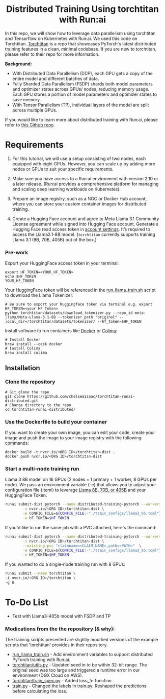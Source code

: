 <div align="center">

# Distributed Training Using torchtitan with Run:ai

</div>

In this repo, we will show how to leverage data parallelism using torchtitan and Tensorflow on Kubernetes with Run:ai. We used this code on Torchtitan. [Torchtitan](https://github.com/pytorch/torchtitan) is a repo that showcases PyTorch's latest distributed training features in a clean, minimal codebase. If you are new to torchtitan, please refer to their repo for more information. 

<b>Background:</b>
- With Distributed Data Parallelism (DDP), each GPU gets a copy of the entire model and different batches of data.
- Fully Sharded Data Parallelism (FSDP) shards both model parameters and optimizer states across GPUs/ nodes, reducing memory usage. Each GPU stores a portion of model parameters and optimizer states to save memory.
- With Tensor Parallelism (TP), individual layers of the model are split across multiple GPUs. 

If you would like to learn more about distributed training with Run:ai, please refer to [this Github repo](https://github.com/EkinKarabulut/distributed_training_with_runai). 

# Requirements
1. For this tutorial, we will use a setup consisting of two nodes, each equipped with eight GPUs. However, you can scale up by adding more nodes or GPUs to suit your specific requirements.

2. Make sure you have access to a Run:ai environment with version 2.10 or a later release. (Run:ai provides a comprehensive platform for managing and scaling deep learning workloads on Kubernetes).

3. Prepare an image registry, such as a NGC or Docker Hub account, where you can store your custom container images for distributed training.<br>

4. Create a Hugging Face account and agree to Meta Llama 3.1 Community License agreement while signed into Hugging Face account. Generate a Hugging Face read access token in [account settings](https://huggingface.co/settings/tokens). It’s required to access the Llama3.1-8B model. (`torchtitan` currently supports training Llama 3.1 (8B, 70B, 405B) out of the box.)


### Pre-work

Export your HuggingFace access token in your terminal:

```
export HF_TOKEN=<YOUR_HF_TOKEN>
echo $HF_TOKEN
YOUR_HF_TOKEN
```

Your HuggingFace token will be referenced in the [run_llama_train.sh](run_llama_train.sh) script to download the Llama Tokenizer:

```
# Be sure to export your huggingface token via terminal e.g. export HF_TOKEN=<your HF Token> 
python torchtitan/datasets/download_tokenizer.py --repo_id meta-llama/Meta-Llama-3.1-8B --tokenizer_path "original" --local_dir=/torchtitan/datasets/tokenizer/ --hf_token=$HF_TOKEN
```

Install software to run containers like [Docker](https://www.docker.com/get-started/) or [Colima](https://github.com/abiosoft/colima): 

```
# Install Docker
brew install --cask docker
# Install Colima
brew install colima
```
## Installation
### Clone the repository

```
# Git glone the repo
git clone https://github.com/chelseaisaac/torchtitan-runai-distributed.git
# Change directory to the repo
cd torchtitan-runai-distributed/
```

### Use the Dockerfile to build your container
If you want to create your own image, you can edit your code, create your image and push the image to your image registry with the following commands:

```
docker build -t nvcr.io/<ORG ID>/torchtitan-dist .
docker push nvcr.io/<ORG ID>/torchtitan-dist 
```

### Start a multi-node training run
Llama 3 8B model on 16 GPUs (2 nodes = 1 primary + 1 worker, 8 GPUs per node). We pass an environment variable (-e) that allows you to adjust your configuration file (.toml) to leverage [Llama 8B, 70B, or 405B](https://github.com/chelseaisaac/torchtitan-runai-distributed/tree/main/train_configs) and your HuggingFace Token.

```bash
runai submit-dist pytorch --name distributed-training-pytorch --workers=1 -g 8 \
        -i nvcr.io/<ORG ID>/torchtitan-dist \
        -e CONFIG_FILE=${CONFIG_FILE:-"./train_configs/llama3_8b.toml"} \
        -e HF_TOKEN=$HF_TOKEN
```
If you'd like to run the same job with a PVC attached, here's the command:

```bash
runai submit-dist pytorch --name distributed-training-pytorch --workers=1 -g 8 \
        -i nvcr.io/<ORG ID>/torchtitan-dist \
        --existing-pvc "claimname=<CLAIM_NAME>,path=<PATH>"  \
        -e CONFIG_FILE=${CONFIG_FILE:-"./train_configs/llama3_8b.toml"} \
        -e HF_TOKEN=$HF_TOKEN
```

If you wanted to do a single-node training run with 8 GPUs:
```bash
runai submit --name torchtitan \
-i nvcr.io/<ORG ID>/torchtitan \
-g 8 
```

# To-Do List
- Test with Llama3-405b model with FSDP and TP

### Modications from the the repository (& why):

The training scripts presented are slightly modified versions of the example scripts that 'torchtitan' provides in their repository.
* [run_llama_train.sh](run_llama_train.sh) - Add environment variables to support distributed PyTorch training with Run:ai.
* [torchtitan/utils.py](torchtitan/utils.py) - Updated seed in to be within 32-bit range. The original seed was too large and triggered a runtime error in our environment (DGX Cloud on AWS).
* [torchtitan/train_spec.py](torchtitan/train_spec.py) - Added loss_fn function
* [train.py](train.py) - Changed the labels in train.py. Reshaped the predictions before calculating the loss.
